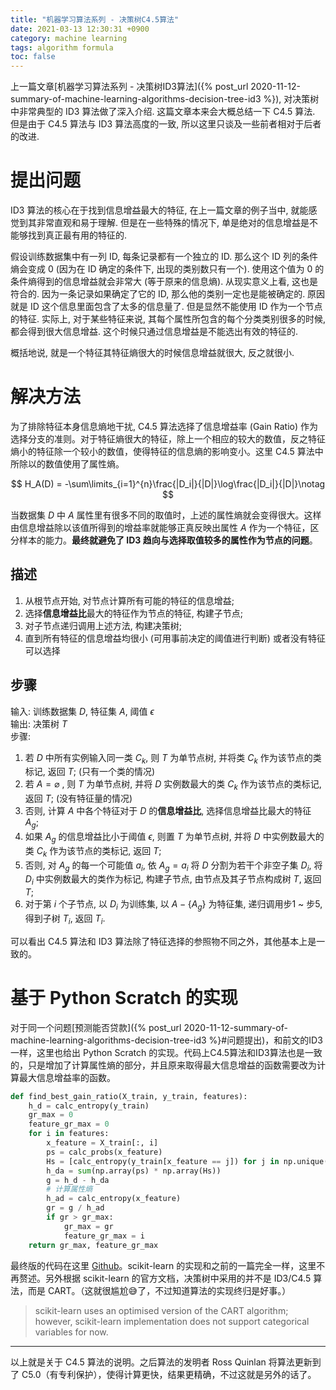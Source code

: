 ```yaml
---
title: "机器学习算法系列 - 决策树C4.5算法"
date: 2021-03-13 12:30:31 +0900
category: machine learning
tags: algorithm formula
toc: false
---
```


上一篇文章[机器学习算法系列 - 决策树ID3算法]({% post_url 2020-11-12-summary-of-machine-learning-algorithms-decision-tree-id3 %}), 对决策树中非常典型的 ID3 算法做了深入介绍. 这篇文章本来会大概总结一下 C4.5 算法. 但是由于 C4.5 算法与 ID3 算法高度的一致, 所以这里只谈及一些前者相对于后者的改进.

# 提出问题

ID3 算法的核心在于找到信息增益最大的特征, 在上一篇文章的例子当中, 就能感觉到其非常直观和易于理解. 但是在一些特殊的情况下, 单是绝对的信息增益是不能够找到真正最有用的特征的.

假设训练数据集中有一列 ID, 每条记录都有一个独立的 ID. 那么这个 ID 列的条件熵会变成 0 (因为在 ID 确定的条件下, 出现的类别数只有一个). 使用这个值为 0 的条件熵得到的信息增益就会非常大 (等于原来的信息熵). 从现实意义上看, 这也是符合的. 因为一条记录如果确定了它的 ID, 那么他的类别一定也是能被确定的. 原因就是 ID 这个信息里面包含了太多的信息量了. 但是显然不能使用 ID 作为一个节点的特征. 实际上, 对于某些特征来说, 其每个属性所包含的每个分类类别很多的时候, 都会得到很大信息增益. 这个时候只通过信息增益是不能选出有效的特征的.

概括地说, 就是一个特征其特征熵很大的时候信息增益就很大, 反之就很小.

# 解决方法

为了排除特征本身信息熵地干扰, C4.5 算法选择了信息增益率 (Gain Ratio) 作为选择分支的准则。对于特征熵很大的特征，除上一个相应的较大的数值，反之特征熵小的特征除一个较小的数值，使得特征的信息熵的影响变小。这里 C4.5 算法中所除以的数值使用了属性熵。

$$
H_A(D) = -\sum\limits_{i=1}^{n}\frac{|D_i|}{|D|}\log\frac{|D_i|}{|D|}\notag
$$

当数据集 $D$ 中 $A$ 属性里有很多不同的取值时，上述的属性熵就会变得很大。这样由信息增益除以该值所得到的增益率就能够正真反映出属性 $A$ 作为一个特征，区分样本的能力。**最终就避免了 ID3 趋向与选择取值较多的属性作为节点的问题**。

## 描述

1. 从根节点开始, 对节点计算所有可能的特征的信息增益;
2. 选择**信息增益比**最大的特征作为节点的特征, 构建子节点;
3. 对子节点递归调用上述方法, 构建决策树;
4. 直到所有特征的信息增益均很小 (可用事前决定的阈值进行判断) 或者没有特征可以选择

## 步骤

输入: 训练数据集 $D$, 特征集 $A$, 阈值 $\epsilon$  
输出: 决策树 $T$  
步骤:  

1. 若 $D$ 中所有实例输入同一类 $C_k$, 则 $T$ 为单节点树, 并将类 $C_k$ 作为该节点的类标记, 返回 $T$; (只有一个类的情况)
2. 若 $A=\varnothing$ , 则 $T$ 为单节点树, 并将 $D$ 实例数最大的类 $C_k$ 作为该节点的类标记, 返回 $T$; (没有特征量的情况)
3. 否则, 计算 $A$ 中各个特征对于 $D$ 的**信息增益比**, 选择信息增益比最大的特征 $A_g$;
4. 如果 $A_g$ 的信息增益比小于阈值 $\epsilon$, 则置 $T$ 为单节点树, 并将 $D$ 中实例数最大的类 $C_k$ 作为该节点的类标记, 返回 $T$; 
5. 否则, 对 $A_g$ 的每一个可能值 $a_i$, 依 $A_g = a_i$ 将 $D$ 分割为若干个非空子集 $D_i$, 将 $D_i$ 中实例数最大的类作为标记, 构建子节点, 由节点及其子节点构成树 $T$, 返回 $T$;
6. 对于第 $i$ 个子节点, 以 $D_i$ 为训练集, 以 $A-\{A_g\}$ 为特征集, 递归调用步1 ~ 步5, 得到子树 $T_i$, 返回 $T_i$.

可以看出 C4.5 算法和 ID3 算法除了特征选择的参照物不同之外，其他基本上是一致的。

# 基于 Python Scratch 的实现

对于同一个问题[预测能否贷款]({% post_url 2020-11-12-summary-of-machine-learning-algorithms-decision-tree-id3 %}#问题提出)，和前文的ID3一样，这里也给出 Python Scratch 的实现。代码上C4.5算法和ID3算法也是一致的，只是增加了计算属性熵的部分，并且原来取得最大信息增益的函数需要改为计算最大信息增益率的函数。

```python
def find_best_gain_ratio(X_train, y_train, features):
    h_d = calc_entropy(y_train)
    gr_max = 0
    feature_gr_max = 0
    for i in features:
        x_feature = X_train[:, i]
        ps = calc_probs(x_feature)
        Hs = [calc_entropy(y_train[x_feature == j]) for j in np.unique(x_feature)]
        h_da = sum(np.array(ps) * np.array(Hs))
        g = h_d - h_da
        # 计算属性熵
        h_ad = calc_entropy(x_feature)
        gr = g / h_ad
        if gr > gr_max:
            gr_max = gr
            feature_gr_max = i
    return gr_max, feature_gr_max
```

最终版的代码在这里 [Github](https://github.com/simcookies/algorithm_implement/blob/master/ml/Decision_Tree_C4.5_scratch.ipynb)。scikit-learn 的实现和之前的一篇完全一样，这里不再赘述。另外根据 scikit-learn 的官方文档，决策树中采用的并不是 ID3/C4.5 算法，而是 CART。（这就很尴尬😅了，不过知道算法的实现终归是好事。）

> scikit-learn uses an optimised version of the CART algorithm; however, scikit-learn implementation does not support categorical variables for now.

---

以上就是关于 C4.5 算法的说明。之后算法的发明者 Ross Quinlan 将算法更新到了 C5.0（有专利保护），使得计算更快，结果更精确，不过这就是另外的话了。